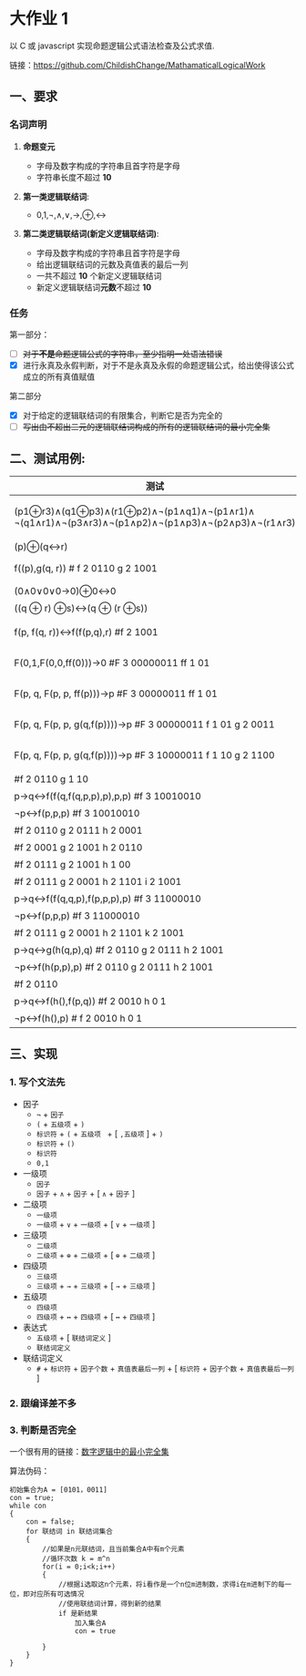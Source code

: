 # 大作业 1
以 C 或 javascript 实现命题逻辑公式语法检查及公式求值.

链接：https://github.com/ChildishChange/MathamaticalLogicalWork

## 一、要求

### 名词声明

1. **命题变元** 
    - 字母及数字构成的字符串且首字符是字母 
    - 字符串长度不超过 **10** 

1. **第一类逻辑联结词**: 
    - 0,1,¬,∧,∨,→,⊕,↔ 

1. **第二类逻辑联结词(新定义逻辑联结词)**: 
    - 字母及数字构成的字符串且首字符是字母 
    - 给出逻辑联结词的元数及真值表的最后一列 
    - 一共不超过 **10** 个新定义逻辑联结词
    - 新定义逻辑联结词**元数**不超过 **10** 

### 任务

第一部分：

- [ ] ~~对于**不是**命题逻辑公式的字符串，至少指明一处语法错误~~
- [x] 进行永真及永假判断，对于不是永真及永假的命题逻辑公式，给出使得该公式成立的所有真值赋值 

第二部分
- [x] 对于给定的逻辑联结词的有限集合，判断它是否为完全的 
- [ ] ~~写出由不超出二元的逻辑联结词构成的所有的逻辑联结词的最小完全集~~

## 二、测试用例: 

| 测试|结果|
|--|--|
|(p1⊕r3)∧(q1⊕p3)∧(r1⊕p2)∧¬(p1∧q1)∧¬(p1∧r1)∧<br>¬(q1∧r1)∧¬(p3∧r3)∧¬(p1∧p2)∧¬(p1∧p3)∧¬(p2∧p3)∧¬(r1∧r3)|仅取011001成立|
|(p)⊕(q↔r)|10010110|
|f((p),g(q, r)) # f 2 0110 g 2 1001|10010110 不完全|
|(0∧0∨0∨0→0)⊕0↔0|永假|
|((q ⊕ r) ⊕s)↔(q ⊕ (r ⊕s))|永真|
|f(p, f(q, r))↔f(f(p,q),r) #f 2 1001|永真，不完全|
|F(0,1,F(0,0,ff(0)))→0 #F 3 00000011 ff 1 01|永真，不完全|
|F(p, q, F(p, p, ff(p)))→p #F 3 00000011 ff 1 01|永真，不完全|
|F(p, q, F(p, p, g(q,f(p))))→p #F 3 00000011 f 1 01 g 2 0011|永真，不完全|
|F(p, q, F(p, p, g(q,f(p))))→p #F 3 10000011 f 1 10 g 2 1100|0111，完全|
|#f 2 0110 g 1 10|不完全|
|p→q↔f(f(q,f(q,p,p),p),p,p) #f 3 10010010|永真，完全|
|¬p↔f(p,p,p) #f 3 10010010| 永真，完全|
|#f 2 0110 g 2 0111 h 2 0001|不完全|
|#f 2 0001 g 2 1001 h 2 0110|完全|
|#f 2 0111 g 2 1001 h 1 00|完全|
|#f 2 0111 g 2 0001 h 2 1101 i 2 1001|不完全|
|p→q↔f(f(q,q,p),f(p,p,p),p) #f 3 11000010|永真，完全|
|¬p↔f(p,p,p) #f 3 11000010| 永真，完全|
|#f 2 0111 g 2 0001 h 2 1101 k 2 1001|不完全|
|p→q↔g(h(q,p),q) #f 2 0110 g 2 0111 h 2 1001|永真，完全|
|¬p↔f(h(p,p),p) #f 2 0110 g 2 0111 h 2 1001|永真，完全|
|#f 2 0110|不完全|
|p→q↔f(h(),f(p,q)) #f 2 0010 h 0 1|永真，完全|
|¬p↔f(h(),p) # f 2 0010 h 0 1|永真，完全|

## 三、实现



### 1. 写个文法先




- 因子
    - `¬` + `因子`
    - `(` + `五级项` + `)`
    - `标识符` + `(` + `五级项 ` + [ `,五级项` ] + `)`
    - `标识符` + `()`
    - `标识符`
    - `0,1`
- 一级项
    - `因子`
    - `因子` + `∧` + `因子` + [ `∧` + `因子` ]     
- 二级项
    - `一级项`
    - `一级项` + `∨` + `一级项` + [ `∨` + `一级项` ]
- 三级项
    - `二级项`
    - `二级项` + `⊕` + `二级项` + [ `⊕` + `二级项` ]
- 四级项
    - `三级项`
    - `三级项` + `→` + `三级项` + [ `→` + `三级项` ]
- 五级项
    - `四级项`
    - `四级项` + `↔` + `四级项` + [ `↔` + `四级项` ]
- 表达式
    - `五级项` + [ `联结词定义` ]
    - `联结词定义`
- 联结词定义
    - `#` + `标识符` + `因子个数` + `真值表最后一列` + [ `标识符` + `因子个数` + `真值表最后一列` ]


### 2. 跟编译差不多

### 3. 判断是否完全

一个很有用的链接：[数字逻辑中的最小完全集](https://blog.csdn.net/u013795675/article/details/44480789)

算法伪码：
```
初始集合为A = [0101，0011]
con = true;
while con
{
    con = false;
    for 联结词 in 联结词集合
    {
        //如果是n元联结词，且当前集合A中有m个元素
        //循环次数 k = m^n
        for(i = 0;i<k;i++)
        {
            //根据i选取这n个元素，将i看作是一个n位m进制数，求得i在m进制下的每一位，即对应所有可选情况
            //使用联结词计算，得到新的结果
            if 是新结果
                加入集合A
                con = true

        }
    }    
}
```


